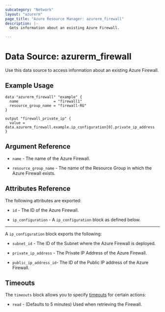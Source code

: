 ```yaml
---
subcategory: "Network"
layout: "azurerm"
page_title: "Azure Resource Manager: azurerm_firewall"
description: |-
  Gets information about an existing Azure Firewall.

---
```


# Data Source: azurerm_firewall

Use this data source to access information about an existing Azure Firewall.

## Example Usage

```hcl
data "azurerm_firewall" "example" {
  name                = "firewall1"
  resource_group_name = "firewall-RG"
}

output "firewall_private_ip" {
  value = data.azurerm_firewall.example.ip_configuration[0].private_ip_address
}
```

## Argument Reference

* `name` - The name of the Azure Firewall.

* `resource_group_name` - The name of the Resource Group in which the Azure Firewall exists.

## Attributes Reference

The following attributes are exported:

* `id` - The ID of the Azure Firewall.

* `ip_configuration` - A `ip_configuration` block as defined below.

---

A `ip_configuration` block exports the following:

* `subnet_id` - The ID of the Subnet where the Azure Firewall is deployed.

* `private_ip_address` - The Private IP Address of the Azure Firewall.

* `public_ip_address_id`- The ID of the Public IP address of the Azure Firewall.

## Timeouts

The `timeouts` block allows you to specify [timeouts](https://www.terraform.io/docs/configuration/resources.html#timeouts) for certain actions:

* `read` - (Defaults to 5 minutes) Used when retrieving the Firewall.
